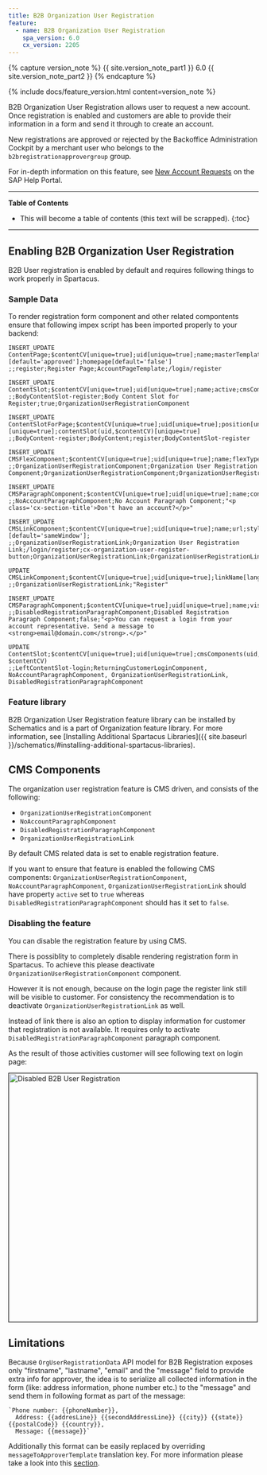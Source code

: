 ```yaml
---
title: B2B Organization User Registration
feature:
  - name: B2B Organization User Registration
    spa_version: 6.0
    cx_version: 2205
---
```


{% capture version_note %}
{{ site.version_note_part1 }} 6.0 {{ site.version_note_part2 }}
{% endcapture %}

{% include docs/feature_version.html content=version_note %}

B2B Organization User Registration allows user to request a new account. Once registration is enabled and customers are able to provide their information in a form and send it through to create an account.

New registrations are approved or rejected by the Backoffice Administration Cockpit by a merchant user who belongs to the `b2bregistrationapprovergroup` group.

For in-depth information on this feature, see [New Account Requests](https://help.sap.com/docs/SAP_COMMERCE/4c33bf189ab9409e84e589295c36d96e/8ac2d88f86691014858efbd2faa52a92.html) on the SAP Help Portal.

***

**Table of Contents**

- This will become a table of contents (this text will be scrapped).
{:toc}

***

## Enabling B2B Organization User Registration

B2B User registration is enabled by default and requires following things to work properly in Spartacus.

### Sample Data

To render registration form component and other related compontents ensure that following impex script has been imported properly to your backend:

```
INSERT_UPDATE ContentPage;$contentCV[unique=true];uid[unique=true];name;masterTemplate(uid,$contentCV);label;defaultPage[default='true'];approvalStatus(code)[default='approved'];homepage[default='false']
;;register;Register Page;AccountPageTemplate;/login/register

INSERT_UPDATE ContentSlot;$contentCV[unique=true];uid[unique=true];name;active;cmsComponents(&componentRef)
;;BodyContentSlot-register;Body Content Slot for Register;true;OrganizationUserRegistrationComponent

INSERT_UPDATE ContentSlotForPage;$contentCV[unique=true];uid[unique=true];position[unique=true];page(uid,$contentCV)[unique=true];contentSlot(uid,$contentCV)[unique=true]
;;BodyContent-register;BodyContent;register;BodyContentSlot-register

INSERT_UPDATE CMSFlexComponent;$contentCV[unique=true];uid[unique=true];name;flexType;&componentRef
;;OrganizationUserRegistrationComponent;Organization User Registration Component;OrganizationUserRegistrationComponent;OrganizationUserRegistrationComponent

INSERT_UPDATE CMSParagraphComponent;$contentCV[unique=true];uid[unique=true];name;content
;;NoAccountParagraphComponent;No Account Paragraph Component;"<p class='cx-section-title'>Don't have an account?</p>"

INSERT_UPDATE CMSLinkComponent;$contentCV[unique=true];uid[unique=true];name;url;styleClasses;&linkRef;&componentRef;target(code)[default='sameWindow'];
;;OrganizationUserRegistrationLink;Organization User Registration Link;/login/register;cx-organization-user-register-button;OrganizationUserRegistrationLink;OrganizationUserRegistrationLink;

UPDATE CMSLinkComponent;$contentCV[unique=true];uid[unique=true];linkName[lang=en]
;;OrganizationUserRegistrationLink;"Register"

INSERT_UPDATE CMSParagraphComponent;$contentCV[unique=true];uid[unique=true];name;visible;content
;;DisabledRegistrationParagraphComponent;Disabled Registration Paragraph Component;false;"<p>You can request a login from your account representative. Send a message to <strong>email@domain.com</strong>.</p>"

UPDATE ContentSlot;$contentCV[unique=true];uid[unique=true];cmsComponents(uid, $contentCV)
;;LeftContentSlot-login;ReturningCustomerLoginComponent, NoAccountParagraphComponent, OrganizationUserRegistrationLink, DisabledRegistrationParagraphComponent
```

### Feature library

B2B Organization User Registration feature library can be installed by Schematics and is a part of Organization feature library. For more information, see [Installing Additional Spartacus Libraries]({{ site.baseurl }}/schematics/#installing-additional-spartacus-libraries).

## CMS Components

The organization user registration feature is CMS driven, and consists of the following:

- `OrganizationUserRegistrationComponent`
- `NoAccountParagraphComponent`
- `DisabledRegistrationParagraphComponent`
- `OrganizationUserRegistrationLink`

By default CMS related data is set to enable registration feature.

If you want to ensure that feature is enabled the following CMS components: `OrganizationUserRegistrationComponent`, `NoAccountParagraphComponent`, `OrganizationUserRegistrationLink` should have property `active` set to `true` whereas `DisabledRegistrationParagraphComponent` should has it set to `false`.

### Disabling the feature

You can disable the registration feature by using CMS.

There is possiblity to completely disable rendering registration form in Spartacus. To achieve this please deactivate `OrganizationUserRegistrationComponent` component.

However it is not enough, because on the login page the register link still will be visible to customer. For consistency the recommendation is to deactivate `OrganizationUserRegistrationLink` as well.

Instead of link there is also an option to display information for customer that registration is not available. It requires only to activate `DisabledRegistrationParagraphComponent` paragraph component.

As the result of those activities customer will see following text on login page:

<img src="{{ site.baseurl }}/assets/images/b2b-user-registration-disabled.png" alt="Disabled B2B User Registration" width="500" border="1px" />

## Limitations

Because `OrgUserRegistrationData` API model for B2B Registration exposes only "firstname", "lastname",
"email" and the "message" field to provide extra info for approver, the idea is to serialize all collected information in the form (like: address information, phone number etc.) to the "message" and send them in following format as part of the message:

```
`Phone number: {{phoneNumber}},
  Address: {{addresLine}} {{secondAddressLine}} {{city}} {{state}} {{postalCode}} {{country}},
  Message: {{message}}`
```

Additionally this format can be easily replaced by overriding `messageToApproverTemplate` translation key. For more information please take a look into this [section](https://sap.github.io/spartacus-docs/i18n/#overwriting-individual-translations).
